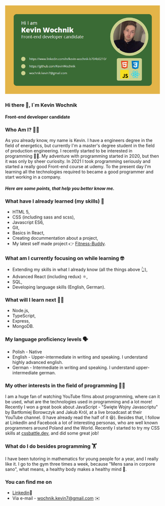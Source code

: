 ![I am GitHub Readme Generator's creator](https://github.com/KevinWochnik/KevinWochnik/blob/main/Kevin_Wochnik_banner_small.png?raw=true)

### Hi there 👋, I`m Kevin Wochnik 
#### Front-end developer candidate

### Who Am I? :raising_hand_man:	
As you already know, my name is Kevin. I have a engineers degree in the field of energetics, but currently I'm a master's degree student in the field of production engineering. I recently started to be interested in programming :student:. My adventure with programming started in 2020, but then it was only by sheer curiosity. In 2021 I took programming seriously and started a really good Front-end course at udemy. To the present day I'm learning all the technologies required to became a good programmer and start working in a company. 
##### Here are some points, that help you better know me.

### What have I already learned (my skills) :book:
* HTML 5,
* CSS (including sass and scss),
* Javascript ES6,
* Git,
* Basics in React,
* Creating docummentation about a project,
* My latest self made project :point_right:	[Fitness-Buddy](https://kevinwochnik.github.io/Fitness-Buddy/).

### What am I currently focusing on while learning :nerd_face:
* Extending my skills in what I already know (all the things above :point_up_2:),
* Advanced React (including redux) :atom_symbol:,
* SQL,
* Developing language skills (English, German).

### What will I learn next :technologist:	
* Node.js,
* TypeScript,
* Express,
* MongoDB.

### My language proficiency levels :speaking_head:
* Polish - Native
* English - Upper-intermediate in writing and speaking. I understand highly advanced english.
* German - Intermediate in writing and speaking. I understand upper-intermediate german.

### My other interests in the field of programming :man_scientist:	
I am a huge fan of watching YouTube films about programming, where can it be used, what are the technologies used in programming and a lot more! Recently I won a great book about JavaScript - "Święte Wojny Javascriptu" by Bartłomiej Borowczyk and Jakub Król, at a live broadcast at their YouTube channel. (I have already read the half of it :satisfied:). Besides that, I follow at LinkedIn and Facebook a lot of interesting personas, who are well known programmers around Poland and the World. Recently I started to try my CSS skills at [cssbattle.dev](https://cssbattle.dev/player/nFsQb3WsGwVyuUUxd94ipR3HzcY2), and did some great job! 

### What do I do besides programming :weight_lifting:	
I have been tutoring in mathematics for young people for a year, and I really like it. I go to the gym three times a week, because "Mens sana in corpore sano", what means, a healthy body makes a healthy mind :cartwheeling:.

### You can find me on
* [Linkedin](https://www.linkedin.com/in/kevin-wochnik-b704b0210/):link:
* Via e-mail - wochnik.kevin7@gmail.com :envelope:
